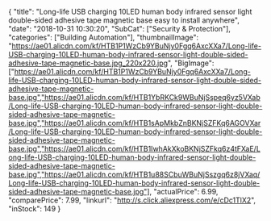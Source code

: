 {
	"title": "Long-life USB charging 10LED human body infrared sensor light double-sided adhesive tape magnetic base easy to install anywhere",
	"date": "2018-10-31 10:30:20",
	"SubCat": ["Security & Protection"],
	"categories": ["Building Automation"],
	"thumbnailImage": "https://ae01.alicdn.com/kf/HTB1P1WzCb9YBuNjy0Fgq6AxcXXa7/Long-life-USB-charging-10LED-human-body-infrared-sensor-light-double-sided-adhesive-tape-magnetic-base.jpg_220x220.jpg",
	"BigImage": ["https://ae01.alicdn.com/kf/HTB1P1WzCb9YBuNjy0Fgq6AxcXXa7/Long-life-USB-charging-10LED-human-body-infrared-sensor-light-double-sided-adhesive-tape-magnetic-base.jpg","https://ae01.alicdn.com/kf/HTB1YbRKCk9WBuNjSspeq6yz5VXab/Long-life-USB-charging-10LED-human-body-infrared-sensor-light-double-sided-adhesive-tape-magnetic-base.jpg","https://ae01.alicdn.com/kf/HTB1sApMkbZnBKNjSZFKq6AGOVXar/Long-life-USB-charging-10LED-human-body-infrared-sensor-light-double-sided-adhesive-tape-magnetic-base.jpg","https://ae01.alicdn.com/kf/HTB1IwhAkXkoBKNjSZFkq6z4tFXaE/Long-life-USB-charging-10LED-human-body-infrared-sensor-light-double-sided-adhesive-tape-magnetic-base.jpg","https://ae01.alicdn.com/kf/HTB1u88SCbuWBuNjSszgq6z8jVXaq/Long-life-USB-charging-10LED-human-body-infrared-sensor-light-double-sided-adhesive-tape-magnetic-base.jpg"],
	"actualPrice": 6.99,
	"comparePrice": 7.99,
	"linkurl": "http://s.click.aliexpress.com/e/cDc1TlX2",
	"inStock": 149
}
